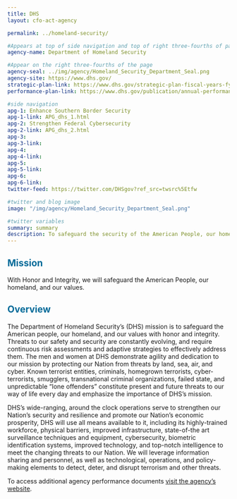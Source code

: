```yaml
---
title: DHS
layout: cfo-act-agency

permalink: ../homeland-security/

#Appears at top of side navigation and top of right three-fourths of page
agency-name: Department of Homeland Security

#Appear on the right three-fourths of the page
agency-seal: ../img/agency/Homeland_Security_Department_Seal.png
agency-site: https://www.dhs.gov/
strategic-plan-link: https://www.dhs.gov/strategic-plan-fiscal-years-fy-2014-2018
performance-plan-link: https://www.dhs.gov/publication/annual-performance-report-fiscal-years-2017-2019

#side navigation
apg-1: Enhance Southern Border Security
apg-1-link: APG_dhs_1.html
apg-2: Strengthen Federal Cybersecurity
apg-2-link: APG_dhs_2.html
apg-3:
apg-3-link:
apg-4:
apg-4-link:
apg-5:
apg-5-link:
apg-6:
apg-6-link:
twitter-feed: https://twitter.com/DHSgov?ref_src=twsrc%5Etfw

#twitter and blog image
image: "/img/agency/Homeland_Security_Department_Seal.png"

#twitter variables
summary: summary
description: To safeguard the security of the American People, our homeland, and our values.
---
```


<div class="usa-grid usa-graphic_list-row">
  <div class="usa-width-one-whole usa-media_block agency-page-section">
    <h2 style="color:#046b99;">Mission</h2>
    <p>With Honor and Integrity, we will safeguard the American People, our homeland, and our values.</p>
  </div>
</div>

<div class="usa-grid usa-graphic_list-row">
  <div class="usa-width-one-whole usa-media_block agency-page-section">
    <h2 style="color:#046b99;">Overview</h2>
    <p>The Department of Homeland Security&rsquo;s (DHS) mission is to safeguard the American people, our homeland, and our values with honor and integrity.  Threats to our safety and security are constantly evolving, and require continuous risk assessments and adaptive strategies to effectively address them.  The men and women at DHS demonstrate agility and dedication to our mission by protecting our Nation from threats by land, sea, air, and cyber.  Known terrorist entities, criminals, homegrown terrorists, cyber-terrorists, smugglers, transnational criminal organizations, failed state, and unpredictable &ldquo;lone offenders&rdquo; constitute present and future threats to our way of life every day and emphasize the importance of DHS&rsquo;s mission.</p>
    <p>DHS&rsquo;s wide-ranging, around the clock operations serve to strengthen our Nation&rsquo;s security and resilience and promote our Nation&rsquo;s economic prosperity, DHS will use all means available to it, including its highly-trained workforce, physical barriers, improved infrastructure, state-of-the art surveillance techniques and equipment, cybersecurity, biometric identification systems, improved technology, and top-notch intelligence to meet the changing threats to our Nation.  We will leverage information sharing and personnel, as well as technological, operations, and policy-making elements to detect, deter, and disrupt terrorism and other threats.
    </p>
  </div>
</div>

<div class="usa-grid usa-graphic_list-row">
  <div class="usa-width-one-whole usa-media_block">
    <p>To access additional agency performance documents <a href="https://www.dhs.gov/performance-financial-reports" target="_blank">visit the agency’s website</a>.</p>
  </div>
</div>
